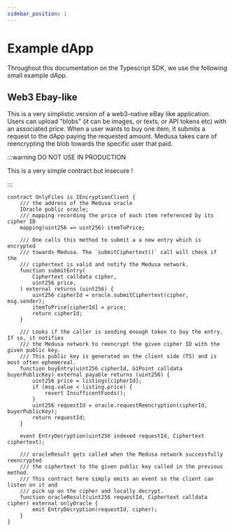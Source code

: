 ```yaml
---
sidebar_position: 1
---
```


# Example dApp

Throughout this documentation on the Typescript SDK, we use the following small
example dApp.

## Web3 Ebay-like

This is a very simplistic version of a web3-native eBay like application.
Users can upload "blobs" (it can be images, or texts, or API tokens etc) with 
an associated price. 
When a user wants to buy one item, it submits a request to the dApp paying the 
requested amount. Medusa takes care of reencrypting the blob towards the specific
user that paid.

:::warning DO NOT USE IN PRODUCTION

This is a very simple contract but insecure !

:::

```solidity
contract OnlyFiles is IEncryptionClient {
    /// the address of the Medusa oracle 
    IOracle public oracle;
    /// mapping recording the price of each item referenced by its cipher ID
    mapping(uint256 => uint256) itemToPrice;

    /// One calls this method to submit a a new entry which is encrypted
    /// towards Medusa. The `submitCiphertext()` call will check if the 
    /// ciphertext is valid and notify the Medusa network.
    function submitEntry(
        Ciphertext calldata cipher,
        uint256 price,
    ) external returns (uint256) {
        uint256 cipherId = oracle.submitCiphertext(cipher, msg.sender);
        itemToPrice[cipherId] = price;
        return cipherId;
    }

    /// Looks if the caller is sending enough token to buy the entry. If so, it notifies
    /// the Medusa network to reencrypt the given cipher ID with the given public key.
    /// This public key is generated on the client side (TS) and is most often ephemereal.
    function buyEntry(uint256 cipherId, G1Point calldata buyerPublicKey) external payable returns (uint256) {
        uint256 price = listings[cipherId];
        if (msg.value < listing.price) {
            revert InsufficentFunds();
        }
        uint256 requestId = oracle.requestReencryption(cipherId, buyerPublicKey);
        return requestId;
    }

    event EntryDecryption(uint256 indexed requestId, Ciphertext ciphertext);

    /// oracleResult gets called when the Medusa network successfully reencrypted 
    /// the ciphertext to the given public key called in the previous method.
    /// This contract here simply emits an event so the client can listen on it and
    /// pick up on the cipher and locally decrypt.
    function oracleResult(uint256 requestId, Ciphertext calldata cipher) external onlyOracle {
        emit EntryDecryption(requestId, cipher);
    }
}
```

